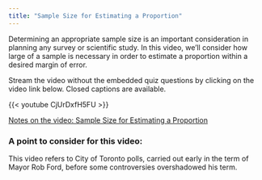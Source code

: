 ```yaml
---
title: "Sample Size for Estimating a Proportion"
---
```


Determining an appropriate sample size is an important consideration in planning any survey or scientific study. In this video, we’ll consider how large of a sample is necessary in order to estimate a proportion within a desired margin of error.

Stream the video without the embedded quiz questions by clicking on the video link below. Closed captions are available.

{{< youtube CjUrDxfH5FU >}}

[Notes on the video: Sample Size for Estimating a Proportion](../7-3-Sample-Size-for-Estimating-a-Proportion.pdf)

### A point to consider for this video:

This video refers to City of Toronto polls, carried out early in the term of Mayor Rob Ford, before some controversies overshadowed his term.